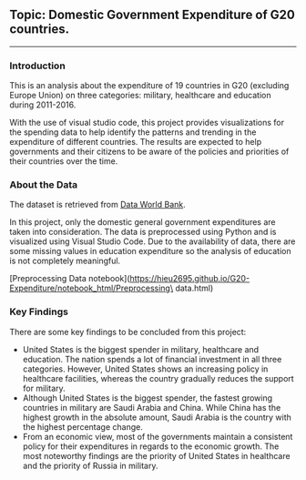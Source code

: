 ## Topic: Domestic Government Expenditure of G20 countries.

---
### Introduction

This is an analysis about the expenditure of 19 countries in G20 (excluding Europe Union) on three categories: military, healthcare and education during 2011-2016. 

With the use of visual studio code, this project provides visualizations for the spending data to help identify the patterns and trending in the expenditure of different countries. The results are expected to help governments and their citizens to be aware of the policies and priorities of their countries over the time.

### About the Data

The dataset is retrieved from [Data World Bank](https://data.worldbank.org/). 

In this project, only the domestic general government expenditures are taken into consideration. The data is preprocessed using Python and is visualized using Visual Studio Code. Due to the availability of data, there are some missing values in education expenditure so the analysis of education is not completely meaningful.

[Preprocessing Data notebook](https://hieu2695.github.io/G20-Expenditure/notebook_html/Preprocessing\ data.html)

### Key Findings

There are some key findings to be concluded from this project:
* United States is the biggest spender in military, healthcare and education. The nation spends a lot of financial investment in all three categories. However, United States shows an increasing policy in healthcare facilities, whereas the country gradually reduces the support for military.
* Although United States is the biggest spender, the fastest growing countries in military are Saudi Arabia and China. While China has the highest growth in the absolute amount, Saudi Arabia is the country with the highest percentage change.
* From an economic view, most of the governments maintain a consistent policy for their expenditures in regards to the economic growth. The most noteworthy findings are the priority of United States in healthcare and the priority of Russia in military.




